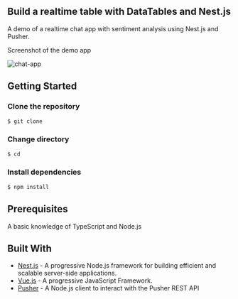 ## Build a realtime table with DataTables and Nest.js

A demo of a realtime chat app with sentiment analysis using Nest.js and Pusher.

Screenshot of the demo app

![chat-app](https://user-images.githubusercontent.com/19610753/39476135-d79005d6-4d52-11e8-9e9c-ecb3430cfb5d.gif)


## Getting Started

### Clone the repository
```bash
$ git clone 
```

### Change directory
```bash
$ cd 
```

### Install dependencies
```bash
$ npm install
```

## Prerequisites
A basic knowledge of TypeScript and Node.js

## Built With

* [Nest.js](https://nestjs.com/) - A progressive Node.js framework for building efficient and scalable server-side applications.
* [Vue.js](https://vuejs.org/) - A progressive JavaScript Framework.
* [Pusher](https://pusher.com/) - A Node.js client to interact with the Pusher REST API